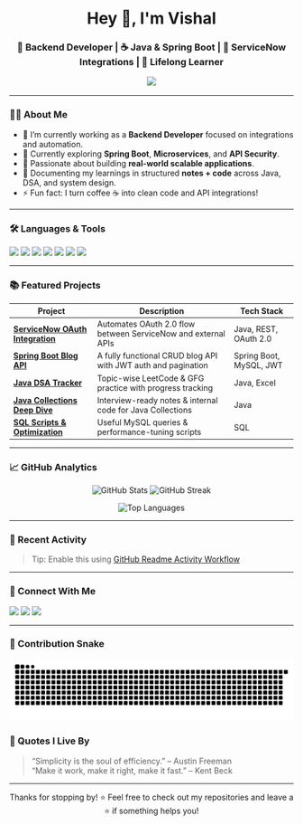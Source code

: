 <!-- Advanced GitHub README by ChatGPT -->

<h1 align="center">Hey 👋, I'm Vishal</h1>
<h3 align="center">🚀 Backend Developer | ☕ Java & Spring Boot | 🔗 ServiceNow Integrations | 📘 Lifelong Learner</h3>

<p align="center">
  <img src="https://readme-typing-svg.demolab.com/?lines=Java%20Developer%20with%20a%20Passion%20for%20Clean%20Code;Spring%20Boot%20%7C%20ServiceNow%20%7C%20REST%20APIs;Learning%20Every%20Day...&center=true&width=500&height=45">
</p>

---

### 🧑‍💻 About Me
- 🔭 I’m currently working as a **Backend Developer** focused on integrations and automation.
- 🌱 Currently exploring **Spring Boot**, **Microservices**, and **API Security**.
- 🧠 Passionate about building **real-world scalable applications**.
- 📘 Documenting my learnings in structured **notes + code** across Java, DSA, and system design.
- ⚡ Fun fact: I turn coffee ☕ into clean code and API integrations!

---

### 🛠️ Languages & Tools

<p align="left">
  <img src="https://img.shields.io/badge/Java-%23ED8B00.svg?style=for-the-badge&logo=java&logoColor=white"/>
  <img src="https://img.shields.io/badge/SpringBoot-%236DB33F.svg?style=for-the-badge&logo=springboot&logoColor=white"/>
  <img src="https://img.shields.io/badge/ServiceNow-%2300c1d5.svg?style=for-the-badge&logo=servicenow&logoColor=white"/>
  <img src="https://img.shields.io/badge/MySQL-%2300758F.svg?style=for-the-badge&logo=mysql&logoColor=white"/>
  <img src="https://img.shields.io/badge/Git-%23F05032.svg?style=for-the-badge&logo=git&logoColor=white"/>
  <img src="https://img.shields.io/badge/Postman-FF6C37?style=for-the-badge&logo=postman&logoColor=white"/>
  <img src="https://img.shields.io/badge/C++-00599C?style=for-the-badge&logo=cplusplus&logoColor=white"/>
</p>

---

### 📚 Featured Projects

| Project | Description | Tech Stack |
|--------|-------------|------------|
| [**ServiceNow OAuth Integration**](https://github.com/vishal-rankhamb/servicenow-oauth-integration) | Automates OAuth 2.0 flow between ServiceNow and external APIs | Java, REST, OAuth 2.0 |
| [**Spring Boot Blog API**](https://github.com/vishal-rankhamb/springboot-blog-api) | A fully functional CRUD blog API with JWT auth and pagination | Spring Boot, MySQL, JWT |
| [**Java DSA Tracker**](https://github.com/vishal-rankhamb/java-dsa-practice) | Topic-wise LeetCode & GFG practice with progress tracking | Java, Excel |
| [**Java Collections Deep Dive**](https://github.com/vishal-rankhamb/java-collections-deep-dive) | Interview-ready notes & internal code for Java Collections | Java |
| [**SQL Scripts & Optimization**](https://github.com/vishal-rankhamb/sql-snippets) | Useful MySQL queries & performance-tuning scripts | SQL |

---

### 📈 GitHub Analytics

<p align="center">
  <img src="https://github-readme-stats.vercel.app/api?username=vishal-rankhamb&show_icons=true&theme=radical" alt="GitHub Stats" width="45%">
  <img src="https://github-readme-streak-stats.herokuapp.com/?user=vishal-rankhamb&theme=radical" alt="GitHub Streak" width="45%">
</p>

<p align="center">
  <img src="https://github-readme-stats.vercel.app/api/top-langs/?username=vishal-rankhamb&layout=compact&theme=radical" alt="Top Languages" width="40%">
</p>

---

### 📅 Recent Activity

<!--START_SECTION:activity-->
<!--END_SECTION:activity-->

> Tip: Enable this using [GitHub Readme Activity Workflow](https://github.com/Readme-Workflows/recent-activity)

---

### 🔗 Connect With Me

<p align="left">
  <a href="mailto:vrankhamb9@gmail.com"><img src="https://img.shields.io/badge/Email-D14836?style=for-the-badge&logo=gmail&logoColor=white"/></a>
  <a href="https://www.linkedin.com/in/vishalrankhamb"><img src="https://img.shields.io/badge/LinkedIn-blue?style=for-the-badge&logo=linkedin&logoColor=white"/></a>
  <a href="https://github.com/vishal-rankhamb"><img src="https://img.shields.io/badge/GitHub-100000?style=for-the-badge&logo=github&logoColor=white"/></a>
</p>

---

### 🐍 Contribution Snake

<img src="https://raw.githubusercontent.com/vishal-rankhamb/vishal-rankhamb/output/github-contribution-grid-snake.svg" alt="Snake animation" />


### 🧠 Quotes I Live By
> “Simplicity is the soul of efficiency.” – Austin Freeman  
> “Make it work, make it right, make it fast.” – Kent Beck

---

<p align="center">Thanks for stopping by! ⭐ Feel free to check out my repositories and leave a ⭐ if something helps you!</p>

